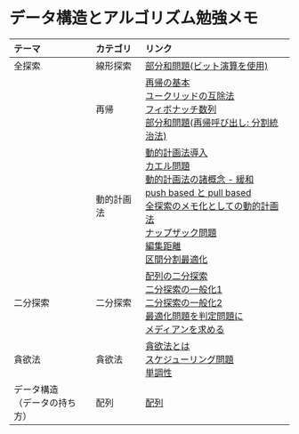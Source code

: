 # データ構造とアルゴリズム勉強メモ

|テーマ|カテゴリ|リンク|
|:---|:---|:---|
|全探索|線形探索|[部分和問題(ビット演算を使用)](full_search/partial_sum.md)|
| |再帰|[再帰の基本](recursion/recursion.md)<br>[ユークリッドの互除法](recursion/euclidean_algorithm.md)<br>[フィボナッチ数列](recursion/fibonacci_sequence.md)<br>[部分和問題(再帰呼び出し: 分割統治法)](recursion/partial_sum.md)|
| |動的計画法|[動的計画法導入](dynamic_programming/introduction.md)<br>[カエル問題](dynamic_programming/frog.md)<br>[動的計画法の諸概念 - 緩和](dynamic_programming/relaxation.md)<br>[push based と pull based](dynamic_programming/pull_or_push_based.md)<br>[全探索のメモ化としての動的計画法](dynamic_programming/memoization.md)<br>[ナップザック問題](dynamic_programming/knapsack.md)<br>[編集距離](dynamic_programming/edit_distance.md)<br>[区間分割最適化](dynamic_programming/division.md)|
|二分探索|二分探索|[配列の二分探索](binary_search/array.md)<br>[二分探索の一般化1](binary_search/generalization1.md)<br>[二分探索の一般化2](binary_search/generalization2.md)<br>[最適化問題を判定問題に](binary_search/generalization_into_judgement.md)<br>[メディアンを求める](binary_search/median.md)|
|貪欲法|貪欲法|[貪欲法とは](greedy/about_greedy.md)<br>[スケジューリング問題](greedy/interval_scheduling.md)<br>[単調性](greedy/monotonicity.md)|
|データ構造<br>（データの持ち方）|配列|[配列](data_structure/array/array.md)|

